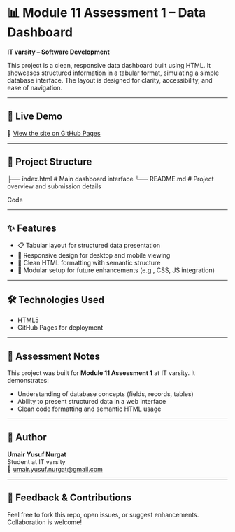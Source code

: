 # 📊 Module 11 Assessment 1 – Data Dashboard  
**IT varsity – Software Development**

This project is a clean, responsive data dashboard built using HTML. It showcases structured information in a tabular format, simulating a simple database interface. The layout is designed for clarity, accessibility, and ease of navigation.

---

## 🚀 Live Demo  
🔗 [View the site on GitHub Pages](https://umairyusufnurgat-cloud.github.io/Module-11-Assessment-1/)

---

## 📁 Project Structure
├── index.html # Main dashboard interface └── README.md # Project overview and submission details

Code

---

## ✨ Features
- 📋 Tabular layout for structured data presentation  
- 📱 Responsive design for desktop and mobile viewing  
- 🎨 Clean HTML formatting with semantic structure  
- 🧩 Modular setup for future enhancements (e.g., CSS, JS integration)

---

## 🛠️ Technologies Used
- HTML5  
- GitHub Pages for deployment

---

## 📌 Assessment Notes
This project was built for **Module 11 Assessment 1** at IT varsity. It demonstrates:
- Understanding of database concepts (fields, records, tables)  
- Ability to present structured data in a web interface  
- Clean code formatting and semantic HTML usage

---

## 🙋 Author
**Umair Yusuf Nurgat**  
Student at IT varsity  
📧 umair.yusuf.nurgat@gmail.com

---

## 📣 Feedback & Contributions  
Feel free to fork this repo, open issues, or suggest enhancements. Collaboration is welcome!
